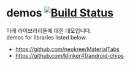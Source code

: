 # demos [![Build Status](https://travis-ci.org/x1210x/demos_AndroidUI.svg?branch=master)](https://travis-ci.org/x1210x/demos_AndroidUI)
아래 라이브러리들에 대한 데모입니다. <br>
demos for libraries listed below. <br>
* https://github.com/neokree/MaterialTabs
* https://github.com/klinker41/android-chips
